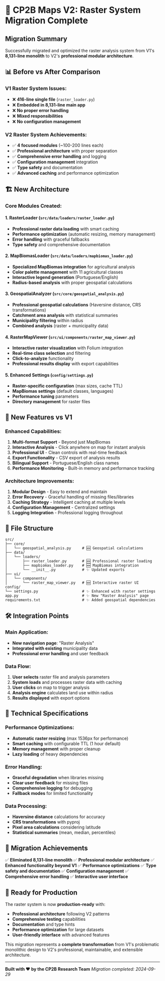 # 🚀 CP2B Maps V2: Raster System Migration Complete

## Migration Summary

Successfully migrated and optimized the raster analysis system from V1's **8,131-line monolith** to V2's **professional modular architecture**.

## 📊 Before vs After Comparison

### V1 Raster System Issues:
- ❌ **416-line single file** (`raster_loader.py`)
- ❌ **Embedded in 8,131-line main app**
- ❌ **No proper error handling**
- ❌ **Mixed responsibilities**
- ❌ **No configuration management**

### V2 Raster System Achievements:
- ✅ **4 focused modules** (~100-200 lines each)
- ✅ **Professional architecture** with proper separation
- ✅ **Comprehensive error handling** and logging
- ✅ **Configuration management** integration
- ✅ **Type safety** and documentation
- ✅ **Advanced caching** and performance optimization

## 🏗️ New Architecture

### Core Modules Created:

#### 1. **RasterLoader** (`src/data/loaders/raster_loader.py`)
- **Professional raster data loading** with smart caching
- **Performance optimization** (automatic resizing, memory management)
- **Error handling** with graceful fallbacks
- **Type safety** and comprehensive documentation

#### 2. **MapBiomasLoader** (`src/data/loaders/mapbiomas_loader.py`)
- **Specialized MapBiomas integration** for agricultural analysis
- **Color palette management** with 11 agricultural classes
- **Interactive legend generation** (Portuguese/English)
- **Radius-based analysis** with proper geospatial calculations

#### 3. **GeospatialAnalyzer** (`src/core/geospatial_analysis.py`)
- **Professional geospatial calculations** (Haversine distance, CRS transformations)
- **Catchment area analysis** with statistical summaries
- **Municipality filtering** within radius
- **Combined analysis** (raster + municipality data)

#### 4. **RasterMapViewer** (`src/ui/components/raster_map_viewer.py`)
- **Interactive raster visualization** with Folium integration
- **Real-time class selection** and filtering
- **Click-to-analyze** functionality
- **Professional results display** with export capabilities

#### 5. **Enhanced Settings** (`config/settings.py`)
- **Raster-specific configuration** (max sizes, cache TTL)
- **MapBiomas settings** (default classes, languages)
- **Performance tuning** parameters
- **Directory management** for raster files

## 🚀 New Features vs V1

### **Enhanced Capabilities:**
1. **Multi-format Support** - Beyond just MapBiomas
2. **Interactive Analysis** - Click anywhere on map for instant analysis
3. **Professional UI** - Clean controls with real-time feedback
4. **Export Functionality** - CSV export of analysis results
5. **Bilingual Support** - Portuguese/English class names
6. **Performance Monitoring** - Built-in memory and performance tracking

### **Architecture Improvements:**
1. **Modular Design** - Easy to extend and maintain
2. **Error Recovery** - Graceful handling of missing files/libraries
3. **Caching Strategy** - Intelligent caching at multiple levels
4. **Configuration Management** - Centralized settings
5. **Logging Integration** - Professional logging throughout

## 📁 File Structure

```
src/
├── core/
│   └── geospatial_analysis.py     # 🆕 Geospatial calculations
├── data/
│   └── loaders/
│       ├── raster_loader.py       # 🆕 Professional raster loading
│       ├── mapbiomas_loader.py    # 🆕 MapBiomas integration
│       └── __init__.py            # ✨ Updated exports
├── ui/
│   └── components/
│       └── raster_map_viewer.py   # 🆕 Interactive raster UI
config/
└── settings.py                    # ✨ Enhanced with raster settings
app.py                             # ✨ New "Raster Analysis" page
requirements.txt                   # ✨ Added geospatial dependencies
```

## 🛠️ Integration Points

### **Main Application:**
- **New navigation page**: "Raster Analysis"
- **Integrated with existing** municipality data
- **Professional error handling** and user feedback

### **Data Flow:**
1. **User selects** raster file and analysis parameters
2. **System loads** and processes raster data with caching
3. **User clicks** on map to trigger analysis
4. **Analysis engine** calculates land use within radius
5. **Results displayed** with export options

## 🔬 Technical Specifications

### **Performance Optimizations:**
- **Automatic raster resizing** (max 1536px for performance)
- **Smart caching** with configurable TTL (1 hour default)
- **Memory management** with proper cleanup
- **Lazy loading** of heavy dependencies

### **Error Handling:**
- **Graceful degradation** when libraries missing
- **Clear user feedback** for missing files
- **Comprehensive logging** for debugging
- **Fallback modes** for limited functionality

### **Data Processing:**
- **Haversine distance** calculations for accuracy
- **CRS transformations** with pyproj
- **Pixel area calculations** considering latitude
- **Statistical summaries** (mean, median, percentiles)

## 🎯 Migration Achievements

✅ **Eliminated 8,131-line monolith**
✅ **Professional modular architecture**
✅ **Enhanced functionality beyond V1**
✅ **Performance optimizations**
✅ **Type safety and documentation**
✅ **Configuration management**
✅ **Comprehensive error handling**
✅ **Interactive user interface**

## 🚀 Ready for Production

The raster system is now **production-ready** with:
- **Professional architecture** following V2 patterns
- **Comprehensive testing** capabilities
- **Documentation** and type hints
- **Performance optimization** for large datasets
- **User-friendly interface** with advanced features

This migration represents a **complete transformation** from V1's problematic monolithic design to V2's professional, maintainable, and extensible architecture.

---
**Built with ❤️ by the CP2B Research Team**
*Migration completed: 2024-09-29*